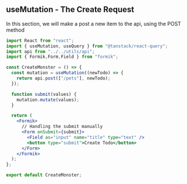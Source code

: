 ## useMutation - The Create Request

In this section, we will make a post a new item to the api, using the POST method

```jsx
import React from "react";
import { useMutation, useQuery } from "@tanstack/react-query";
import api from "../../utils/api";
import { Formik,Form,Field } from "formik";

const CreateMonster = () => {
  const mutation = useMutation((newTodo) => {
    return api.post(["/pets"], newTodo);
  });

  function submit(values) {
    mutation.mutate(values);
  }

  return (
    <Formik>
      // Handling the submit manually
      <Form onSubmit={submit}>
        <Field as="input" name="title" type="text" />
        <button type="submit">Create Todo</button>
      </Form>
    </Formik>
  );
};

export default CreateMonster;
```
